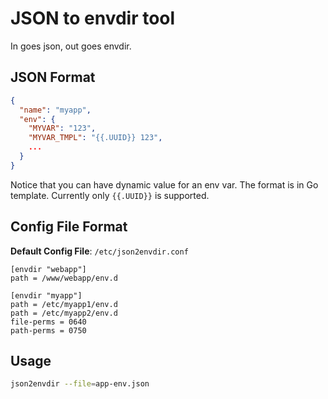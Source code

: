 # JSON to envdir tool

In goes json, out goes envdir.

## JSON Format

```json
{
  "name": "myapp",
  "env": {
    "MYVAR": "123",
    "MYVAR_TMPL": "{{.UUID}} 123",
    ...
  }
}
```

Notice that you can have dynamic value for an env var. The format is in Go template. Currently only `{{.UUID}}` is supported.

## Config File Format

**Default Config File**: `/etc/json2envdir.conf`

```
[envdir "webapp"]
path = /www/webapp/env.d

[envdir "myapp"]
path = /etc/myapp1/env.d
path = /etc/myapp2/env.d
file-perms = 0640
path-perms = 0750
```

## Usage

```bash
json2envdir --file=app-env.json
```
